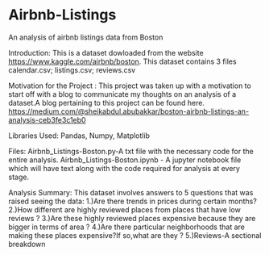# Airbnb-Listings
An analysis of airbnb listings data from Boston 

Introduction:
This is a dataset dowloaded from the website https://www.kaggle.com/airbnb/boston. This dataset contains 3 files 
calendar.csv;
listings.csv;
reviews.csv

Motivation for the Project :
This project was taken up with a motivation to start off with a blog to communicate my thoughts on an analysis of a dataset.A blog pertaining to this project can be found here.
https://medium.com/@sheikabdul.abubakkar/boston-airbnb-listings-an-analysis-ceb3fe3c1eb0


Libraries Used:
Pandas,
Numpy,
Matplotlib

Files:
Airbnb_Listings-Boston.py-A txt file with the necessary  code for the entire analysis.
Airbnb_Listings-Boston.ipynb - A jupyter notebook file which will have text along with the code required for analysis at every stage.

Analysis Summary:
This dataset involves answers to 5 questions that was raised seeing the data:
1.)Are there trends in prices during certain months?
2.)How different are highly reviewed places from places that have low reviews ?
3.)Are these highly reviewed places expensive because they are bigger in terms of area ?
4.)Are there particular neighborhoods that are making these places expensive?If so,what are they ?
5.)Reviews-A sectional breakdown
